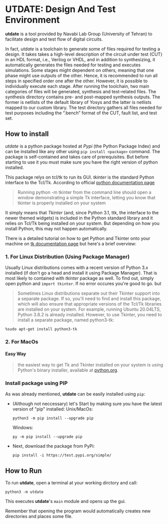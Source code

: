# UTDATE: Design And Test Environment

**utdate** is a tool provided by Navabi Lab Group (University of Tehran) to facilitate design and test flow of digital circuits.

In fact, *utdate* is a toolchain to generate some of files required for testing a design. It takes takes a high-level description of the circuit under test (CUT) in an HDL format, i.e., Verilog or VHDL, and in addition to synthesizing, it automatically generates the files needed for testing and executes simulations. Some stages might dependent on others, meaning that one phase might use outputs of the other. Hence, it is recommended to run all steps in specified order one after the other. However, it is possible to individually execute each stage. After running the toolchain, two main categories of files will be generated, synthesis and test-related files. The synthesis directory contains pre- and post-mapped synthesis outputs. The former is netlists of the default library of Yosys and the latter is netlists mapped to our custom library. The test directory gathers all files needed for test purposes including the “.bench” format of the CUT, fault list, and test set.

## How to install

*utdate* is a python package hosted at *Pypi* (the Python Package Index) and can be installed like any other using `pip install <package>` command. The package is self-contained and takes care of prerequisites. But before starting to use it you must make sure you have the right version of python installed.

This package relys on tcl/tk to run its GUI. *tkinter* is the standard Python interface to the Tcl/Tk. According to official [python documentation page](https://docs.python.org/3/library/tkinter.html)
> Running python -m tkinter from the command line should open a window demonstrating a simple Tk interface, letting you know that tkinter is properly installed on your system

It simply means that *Tkinter* (and, since Python 3.1, ttk, the interface to the newer themed widgets) is included in the Python standard library and it relies on Tcl/Tk being installed on your system. But depending on how you install Python, this may not happen automatically.

There is a detailed tutorial on how to get Python and Tkinter onto your machine on [tk documentation page](https://tkdocs.com/tutorial/install.html) but here's a brief overview:

### 1. For Linux Distribution (Using Package Manager)

Usually Linux distributions comes with a recent version of Python 3.x installed (if don't go a head and install it using Package Manager). That is most likely to contained with *tkinter* package as well. To find out, simply open python and `import tkinter`. If no error occures you're good to go. but  
> Sometimes Linux distributions separate out their Tkinter support into a separate package. If so, you'll need to find and install this package, which will also ensure that appropriate versions of the Tcl/Tk libraries are installed on your system.
> For example, running Ubuntu 20.04LTS, Python 3.8.2 is already installed. However, to use Tkinter, you need to install a separate package, named python3-tk:
```
%sudo apt-get install python3-tk
```

### 2. For MacOs
#### Easy Way
> the easiest way to get Tk and Tkinter installed on your system is using Python's binary installer, available at [python.org](https://www.python.org/).

### Install package using PIP

As was already mentioned, **utdate** can be easily installed using `pip`:

-  (Although not neccessary) let's Start by making sure you have the latest version of "pip" installed:
    Unix/MacOs:
    ```
    python3 -m pip install --upgrade pip
    ```
    Windows:
    ```
    py -m pip install --upgrade pip
    ```
 
-  Next, download the package from PyPi:
    ```
    pip install -i https://test.pypi.org/simple/ 
    ```

## How to Run

To run **utdate**, open a terminal at your working dirctory and call:
```
python3 -m utdate
```

This executes **utdate**'s `main` module and opens up the gui. 

Remember that opening the program would automatically creates new directories and places some file. 
